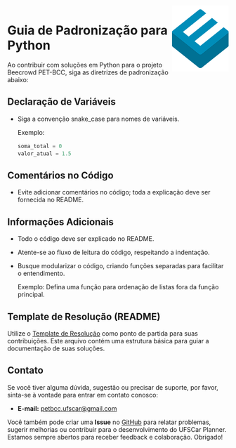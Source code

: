 <img src="icon.png" align="right" />

# Guia de Padronização para Python

Ao contribuir com soluções em Python para o projeto Beecrowd PET-BCC, siga as diretrizes de padronização abaixo:

## Declaração de Variáveis

- Siga a convenção snake_case para nomes de variáveis.

  Exemplo:
  ```python
  soma_total = 0
  valor_atual = 1.5
  ```

## Comentários no Código

- Evite adicionar comentários no código; toda a explicação deve ser fornecida no README.

## Informações Adicionais

- Todo o código deve ser explicado no README.

- Atente-se ao fluxo de leitura do código, respeitando a indentação.

- Busque modularizar o código, criando funções separadas para facilitar o entendimento.

  Exemplo: Defina uma função para ordenação de listas fora da função principal.

## Template de Resolução (README)
Utilize o [Template de Resolução](/TEMPLATE.md) como ponto de partida para suas contribuições. Este arquivo contém uma estrutura básica para guiar a documentação de suas soluções.

## Contato

Se você tiver alguma dúvida, sugestão ou precisar de suporte, por favor, sinta-se à vontade para entrar em contato conosco:

- **E-mail:** petbcc.ufscar@gmail.com

Você também pode criar uma **Issue** no [GitHub](https://github.com/petbccufscar/ufscar-planner/issues) para relatar problemas, sugerir melhorias ou contribuir para o desenvolvimento do UFSCar Planner. Estamos sempre abertos para receber feedback e colaboração. Obrigado!